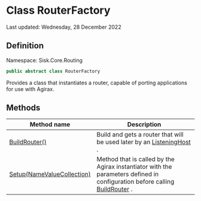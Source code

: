 # Class RouterFactory
Last updated: Wednesday, 28 December 2022

## Definition
Namespace: Sisk.Core.Routing

```csharp
public abstract class RouterFactory
```

Provides a class that instantiates a router, capable of porting applications for use with Agirax.

## Methods

| Method name | Description |
| --- | --- |
| [BuildRouter()](/spec/Sisk/Core/Routing/RouterFactory/BuildRouter--) | Build and gets a router that will be used later by an [ListeningHost](/spec/Sisk/Core/Http/ListeningHost) . | 
| [Setup(NameValueCollection)](/spec/Sisk/Core/Routing/RouterFactory/Setup--NameValueCollection) | Method that is called by the Agirax instantiator with the parameters defined in configuration before calling [BuildRouter](/spec/Sisk/Core/Routing/RouterFactory/BuildRouter) . | 

